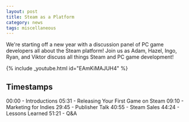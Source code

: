 ```yaml
---
layout: post
title: Steam as a Platform
category: news
tags: miscellaneous
---
```


We're starting off a new year with a discussion panel of PC game developers all about the Steam platform! Join us as Adam, Hazel, Ingo, Ryan, and Viktor discuss all things Steam and PC game development!

{% include _youtube.html id="EAmKiMAJUH4" %}


## Timestamps
00:00 - Introductions
05:31 - Releasing Your First Game on Steam
09:10 - Marketing for Indies
29:45 - Publisher Talk
40:55 - Steam Sales
44:24 - Lessons Learned
51:21 - Q&A